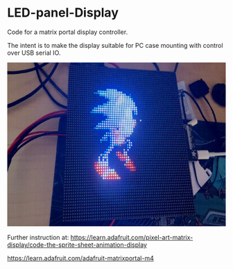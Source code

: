 # LED-panel-Display
Code for a matrix portal display controller.

The intent is to make the display suitable for PC case mounting with control over USB serial IO.

![Animated sprite on LED Display](/LED_Display.gif)

Further instruction at:
https://learn.adafruit.com/pixel-art-matrix-display/code-the-sprite-sheet-animation-display

https://learn.adafruit.com/adafruit-matrixportal-m4

